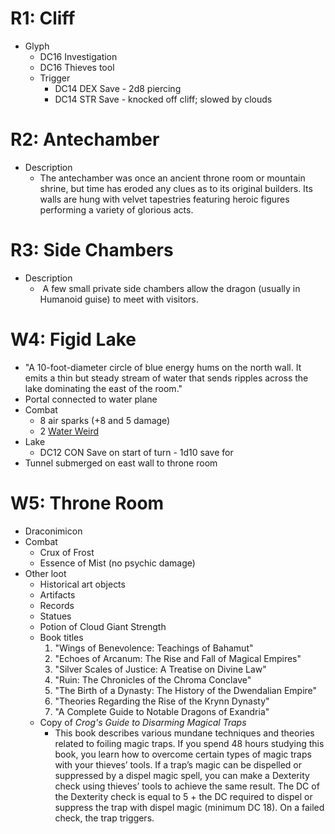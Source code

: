 # R1: Cliff

* Glyph
	* DC16 Investigation
	* DC16 Thieves tool
	* Trigger
		* DC14 DEX Save - 2d8 piercing
		* DC14 STR Save - knocked off cliff; slowed by clouds

# R2: Antechamber

* Description
	* The antechamber was once an ancient throne room or mountain shrine, but time has eroded any clues as to its original builders. Its walls are hung with velvet tapestries featuring heroic figures performing a variety of glorious acts.

# R3: Side Chambers

* Description
	*  A few small private side chambers allow the dragon (usually in Humanoid guise) to meet with visitors.

# W4: Figid Lake

* "A 10-foot-diameter circle of blue energy hums on the north wall. It emits a thin but steady stream of water that sends ripples across the lake dominating the east of the room."
* Portal connected to water plane
* Combat
	* 8 air sparks (+8 and 5 damage)
	* 2 [Water Weird](https://www.dndbeyond.com/monsters/17208-water-weird)
* Lake
	* DC12 CON Save on start of turn - 1d10 save for
* Tunnel submerged on east wall to throne room

# W5: Throne Room

* Draconimicon
* Combat
	* Crux of Frost
	* Essence of Mist (no psychic damage)
* Other loot
	* Historical art objects
	* Artifacts
	* Records
	* Statues
	* Potion of Cloud Giant Strength
	* Book titles
		1. "Wings of Benevolence: Teachings of Bahamut"
		2. "Echoes of Arcanum: The Rise and Fall of Magical Empires"
		5. "Silver Scales of Justice: A Treatise on Divine Law"
		6. "Ruin: The Chronicles of the Chroma Conclave"
		11. "The Birth of a Dynasty: The History of the Dwendalian Empire"
		12. "Theories Regarding the Rise of the Krynn Dynasty"
		13. "A Complete Guide to Notable Dragons of Exandria"
	* Copy of *Crog's Guide to Disarming Magical Traps*
		* This book describes various mundane techniques and theories related to foiling magic traps. If you spend 48 hours studying this book, you learn how to overcome certain types of magic traps with your thieves’ tools. If a trap’s magic can be dispelled or suppressed by a dispel magic spell, you can make a Dexterity check using thieves’ tools to achieve the same result. The DC of the Dexterity check is equal to 5 + the DC required to dispel or suppress the trap with dispel magic (minimum DC 18). On a failed check, the trap triggers.
